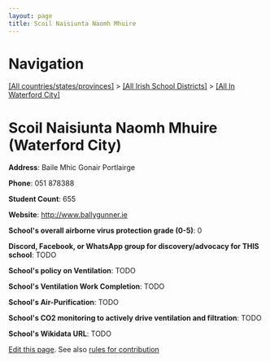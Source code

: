 ```yaml
---
layout: page
title: Scoil Naisiunta Naomh Mhuire
---
```

# Navigation

[[All countries/states/provinces]](../../..) > [[All Irish School Districts]](../..) > [[All In Waterford City]](..)

# Scoil Naisiunta Naomh Mhuire (Waterford City)

**Address**: Baile Mhic Gonair Portlairge

**Phone**: 051 878388

**Student Count**: 655

**Website**: <http://www.ballygunner.ie>

**School's overall airborne virus protection grade (0-5)**: 0

**Discord, Facebook, or WhatsApp group for discovery/advocacy for THIS school**: TODO

**School's policy on Ventilation**: TODO

**School's Ventilation Work Completion**: TODO

**School's Air-Purification**: TODO

**School's CO2 monitoring to actively drive ventilation and filtration**: TODO

**School's Wikidata URL**: TODO


[Edit this page](https://github.com/ventilate-schools/Ireland/edit/main/./Waterford_City/Scoil_Naisiunta_Naomh_Mhuire.md). See also [rules for contribution](../../../contribution-rules/)